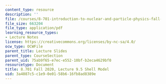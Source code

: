 ```yaml
---
content_type: resource
description: ''
file: /courses/8-701-introduction-to-nuclear-and-particle-physics-fall-2020/3a4087c5c1e90e0158b616fb8ad8389e_MIT8_701f20_lec9.5.pdf
file_size: 663204
file_type: application/pdf
learning_resource_types:
- Lecture Notes
license: https://creativecommons.org/licenses/by-nc-sa/4.0/
ocw_type: OCWFile
parent_title: Lecture Slides
parent_type: CourseSection
parent_uid: 75ab9f65-e7ec-e552-10bf-b2eca4629bf0
resourcetype: Document
title: 8.701 Fall 2020, Lecture 9.5 Shell Model
uid: 3a4087c5-c1e9-0e01-58b6-16fb8ad8389e
---
```

